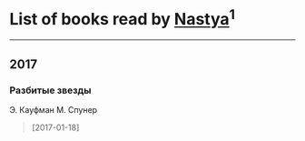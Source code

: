 # List of books read by [Nastya](https://www.facebook.com/app_scoped_user_id/891082154292809/)<sup>1</sup>
---

## 2017

### Разбитые звезды
Э. Кауфман М. Спунер
> [2017-01-18] 



